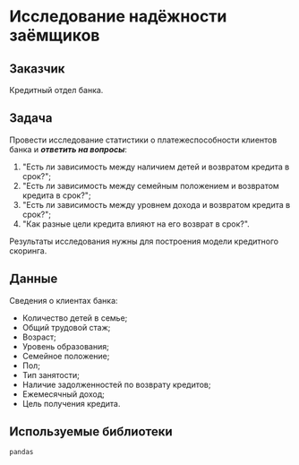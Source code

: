 # Исследование надёжности заёмщиков

## Заказчик

Кредитный отдел банка.

## Задача

Провести исследование статистики о платежеспособности клиентов банка и ***ответить на вопросы***:

1. "Есть ли зависимость между наличием детей и возвратом кредита в срок?";
2. "Есть ли зависимость между семейным положением и возвратом кредита в срок?";
3. "Есть ли зависимость между уровнем дохода и возвратом кредита в срок?";
4. "Как разные цели кредита влияют на его возврат в срок?".

Результаты исследования нужны для построения модели кредитного скоринга.

## Данные

Сведения о клиентах банка:

- Количество детей в семье;
- Общий трудовой стаж; 
- Возраст; 
- Уровень образования;
- Семейное положение; 
- Пол; 
- Тип занятости; 
- Наличие задолженностей по возврату кредитов; 
- Ежемесячный доход; 
- Цель получения кредита.

## Используемые библиотеки

`pandas`
